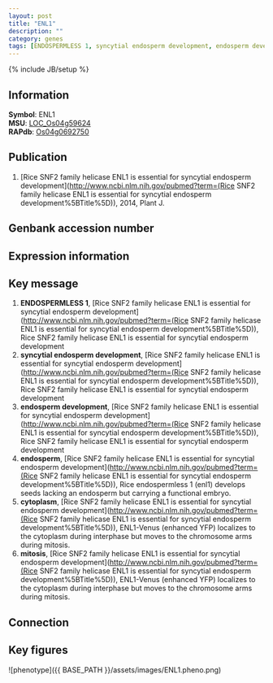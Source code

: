 ```yaml
---
layout: post
title: "ENL1"
description: ""
category: genes
tags: [ENDOSPERMLESS 1, syncytial endosperm development, endosperm development, endosperm, cytoplasm, mitosis, Gene]
---
```

{% include JB/setup %}

## Information
__Symbol__: ENL1  
__MSU__: [LOC_Os04g59624](http://rice.plantbiology.msu.edu/cgi-bin/ORF_infopage.cgi?orf=LOC_Os04g59624)  
__RAPdb__: [Os04g0692750](http://rapdb.dna.affrc.go.jp/viewer/gbrowse_details/irgsp1?name=Os04g0692750)  

## Publication
1. [Rice SNF2 family helicase ENL1 is essential for syncytial endosperm development](http://www.ncbi.nlm.nih.gov/pubmed?term=(Rice SNF2 family helicase ENL1 is essential for syncytial endosperm development%5BTitle%5D)), 2014, Plant J.

## Genbank accession number

## Expression information

## Key message
1. __ENDOSPERMLESS 1__, [Rice SNF2 family helicase ENL1 is essential for syncytial endosperm development](http://www.ncbi.nlm.nih.gov/pubmed?term=(Rice SNF2 family helicase ENL1 is essential for syncytial endosperm development%5BTitle%5D)), Rice SNF2 family helicase ENL1 is essential for syncytial endosperm development
2. __syncytial endosperm development__, [Rice SNF2 family helicase ENL1 is essential for syncytial endosperm development](http://www.ncbi.nlm.nih.gov/pubmed?term=(Rice SNF2 family helicase ENL1 is essential for syncytial endosperm development%5BTitle%5D)), Rice SNF2 family helicase ENL1 is essential for syncytial endosperm development
3. __endosperm development__, [Rice SNF2 family helicase ENL1 is essential for syncytial endosperm development](http://www.ncbi.nlm.nih.gov/pubmed?term=(Rice SNF2 family helicase ENL1 is essential for syncytial endosperm development%5BTitle%5D)), Rice SNF2 family helicase ENL1 is essential for syncytial endosperm development
4. __endosperm__, [Rice SNF2 family helicase ENL1 is essential for syncytial endosperm development](http://www.ncbi.nlm.nih.gov/pubmed?term=(Rice SNF2 family helicase ENL1 is essential for syncytial endosperm development%5BTitle%5D)), Rice endospermless 1 (enl1) develops seeds lacking an endosperm but carrying a functional embryo.
5. __cytoplasm__, [Rice SNF2 family helicase ENL1 is essential for syncytial endosperm development](http://www.ncbi.nlm.nih.gov/pubmed?term=(Rice SNF2 family helicase ENL1 is essential for syncytial endosperm development%5BTitle%5D)), ENL1-Venus (enhanced YFP) localizes to the cytoplasm during interphase but moves to the chromosome arms during mitosis.
6. __mitosis__, [Rice SNF2 family helicase ENL1 is essential for syncytial endosperm development](http://www.ncbi.nlm.nih.gov/pubmed?term=(Rice SNF2 family helicase ENL1 is essential for syncytial endosperm development%5BTitle%5D)), ENL1-Venus (enhanced YFP) localizes to the cytoplasm during interphase but moves to the chromosome arms during mitosis.

## Connection

## Key figures
![phenotype]({{ BASE_PATH }}/assets/images/ENL1.pheno.png)


